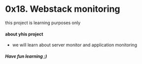 # 0x18. Webstack monitoring
this project is learning purposes only
#### about yhis project
* we will learn about server monitor and application monitoring
##### Have fun learning ;)
